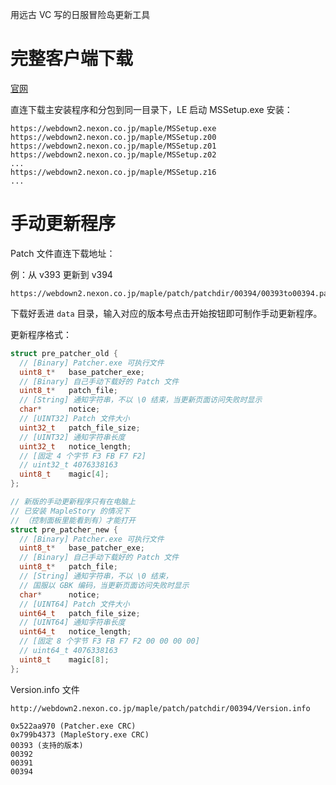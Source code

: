 用远古 VC 写的日服冒险岛更新工具

# 完整客户端下载

[官网](https://maplestory.nexon.co.jp/gameguide/gamestart/download/)

直连下载主安装程序和分包到同一目录下，LE 启动 MSSetup.exe 安装：

```
https://webdown2.nexon.co.jp/maple/MSSetup.exe
https://webdown2.nexon.co.jp/maple/MSSetup.z00
https://webdown2.nexon.co.jp/maple/MSSetup.z01
https://webdown2.nexon.co.jp/maple/MSSetup.z02
...
https://webdown2.nexon.co.jp/maple/MSSetup.z16
...
```

# 手动更新程序

Patch 文件直连下载地址：

例：从 v393 更新到 v394

```
https://webdown2.nexon.co.jp/maple/patch/patchdir/00394/00393to00394.patch
```

下载好丢进 `data` 目录，输入对应的版本号点击开始按钮即可制作手动更新程序。

更新程序格式：

```cpp
struct pre_patcher_old {
  // [Binary] Patcher.exe 可执行文件
  uint8_t*   base_patcher_exe;
  // [Binary] 自己手动下载好的 Patch 文件
  uint8_t*   patch_file;
  // [String] 通知字符串，不以 \0 结束，当更新页面访问失败时显示
  char*      notice;
  // [UINT32] Patch 文件大小
  uint32_t   patch_file_size;
  // [UINT32] 通知字符串长度
  uint32_t   notice_length;
  // [固定 4 个字节 F3 FB F7 F2]
  // uint32_t 4076338163
  uint8_t    magic[4];
};

// 新版的手动更新程序只有在电脑上
// 已安装 MapleStory 的情况下
// （控制面板里能看到有）才能打开
struct pre_patcher_new {
  // [Binary] Patcher.exe 可执行文件
  uint8_t*   base_patcher_exe;
  // [Binary] 自己手动下载好的 Patch 文件
  uint8_t*   patch_file;
  // [String] 通知字符串，不以 \0 结束，
  // 国服以 GBK 编码，当更新页面访问失败时显示
  char*      notice;
  // [UINT64] Patch 文件大小
  uint64_t   patch_file_size;
  // [UINT64] 通知字符串长度
  uint64_t   notice_length;
  // [固定 8 个字节 F3 FB F7 F2 00 00 00 00]
  // uint64_t 4076338163
  uint8_t    magic[8];
};
```

Version.info 文件

```
http://webdown2.nexon.co.jp/maple/patch/patchdir/00394/Version.info
```

```
0x522aa970 (Patcher.exe CRC)
0x799b4373 (MapleStory.exe CRC)
00393 (支持的版本)
00392
00391
00394
```
